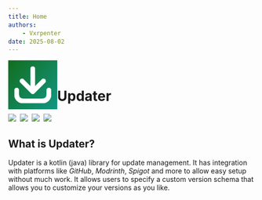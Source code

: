 ```yaml
---
title: Home
authors:
    - Vxrpenter
date: 2025-08-02
---
```


<img align="left" src="assets/logo.png" width="100" height="100"/>

<br/>

# Updater
<div align="left">
  <a href="https://github.com/Vxrpenter/Updater/releases"><img src="https://img.shields.io/github/v/release/Vxrpenter/Updater?include_prereleases&logo=github&logoSize=amg&logoColor=077533&labelColor=333834&sort=date&display_name=tag&style=flat-square&label=Latest%20Release&color=077533" /></a>&nbsp;
  <a href="https://github.com/Vxrpenter/Updater/issues"><img src="https://img.shields.io/github/issues/Vxrpenter/Updater?style=flat-square&logo=git&logoSize=amg&label=Issues&labelColor=333834&logoColor=077533&color=077533" /></a>&nbsp;
  <a href="https://github.com/Vxrpenter/Updater/pulls"><img src="https://img.shields.io/github/issues-pr-raw/Vxrpenter/Updater?style=flat-square&logo=git&logoSize=amg&label=Pull%20Requests&labelColor=333834&logoColor=077533&color=077533" /></a>&nbsp; 
  <a href="https://github.com/Vxrpenter/Updater/blob/master/LICENSE"><img src="https://img.shields.io/github/license/Vxrpenter/Updater?style=flat-square&logo=amazoniam&logoSize=amg&logoColor=077533&label=Licenced%20Under&labelColor=333834&color=077533"/></a>&nbsp;
</div>

## What is Updater?
Updater is a kotlin (java) library for update management. It has integration with platforms like *GitHub*, *Modrinth*, *Spigot* and more to allow easy setup without much work. It allows users to specify a custom version schema that allows you to customize your versions as you like.